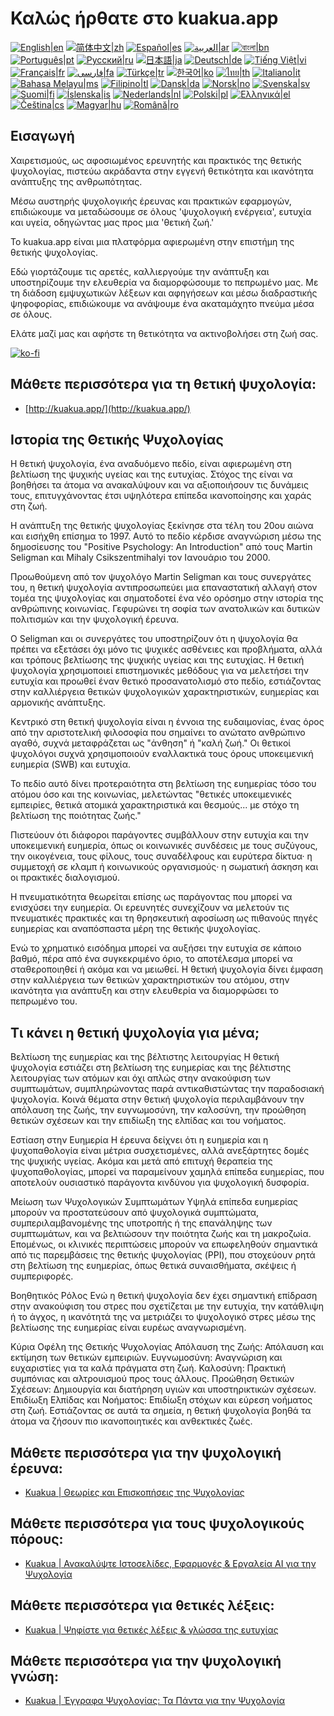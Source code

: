 # Καλώς ήρθατε στο kuakua.app

[![English|en](https://img.shields.io/badge/lang-en-green.svg)](README.md)
[![简体中文|zh](https://img.shields.io/badge/lang-zh-red.svg)](README.zh.md)
[![Español|es](https://img.shields.io/badge/lang-es-yellow.svg)](README.es.md)
[![العربية|ar](https://img.shields.io/badge/lang-ar-lightgrey.svg)](README.ar.md)
[![বাংলা|bn](https://img.shields.io/badge/lang-bn-blue.svg)](README.bn.md)
[![Português|pt](https://img.shields.io/badge/lang-pt-brightgreen.svg)](README.pt.md)
[![Русский|ru](https://img.shields.io/badge/lang-ru-darkblue.svg)](README.ru.md)
[![日本語|ja](https://img.shields.io/badge/lang-ja-orange.svg)](README.ja.md)
[![Deutsch|de](https://img.shields.io/badge/lang-de-black.svg)](README.de.md)
[![Tiếng Việt|vi](https://img.shields.io/badge/lang-vi-darkgreen.svg)](README.vi.md)
[![Français|fr](https://img.shields.io/badge/lang-fr-blue.svg)](README.fr.md)
[![فارسی|fa](https://img.shields.io/badge/lang-fa-purple.svg)](README.fa.md)
[![Türkçe|tr](https://img.shields.io/badge/lang-tr-darkred.svg)](README.tr.md)
[![한국어|ko](https://img.shields.io/badge/lang-ko-cyan.svg)](README.ko.md)
[![ไทย|th](https://img.shields.io/badge/lang-th-gold.svg)](README.th.md)
[![Italiano|it](https://img.shields.io/badge/lang-it-darkorange.svg)](README.it.md)
[![Bahasa Melayu|ms](https://img.shields.io/badge/lang-ms-teal.svg)](README.ms.md)
[![Filipino|tl](https://img.shields.io/badge/lang-tl-pink.svg)](README.tl.md)
[![Dansk|da](https://img.shields.io/badge/lang-da-darkblue.svg)](README.da.md)
[![Norsk|no](https://img.shields.io/badge/lang-no-lightblue.svg)](README.no.md)
[![Svenska|sv](https://img.shields.io/badge/lang-sv-darkgreen.svg)](README.sv.md)
[![Suomi|fi](https://img.shields.io/badge/lang-fi-blue.svg)](README.fi.md)
[![Íslenska|is](https://img.shields.io/badge/lang-is-darkred.svg)](README.is.md)
[![Nederlands|nl](https://img.shields.io/badge/lang-nl-orange.svg)](README.nl.md)
[![Polski|pl](https://img.shields.io/badge/lang-pl-purple.svg)](README.pl.md)
[![Ελληνικά|el](https://img.shields.io/badge/lang-el-lightblue.svg)](README.el.md)
[![Čeština|cs](https://img.shields.io/badge/lang-cs-darkblue.svg)](README.cs.md)
[![Magyar|hu](https://img.shields.io/badge/lang-hu-red.svg)](README.hu.md)
[![Română|ro](https://img.shields.io/badge/lang-ro-green.svg)](README.ro.md)

## Εισαγωγή

Χαιρετισμούς, ως αφοσιωμένος ερευνητής και πρακτικός της θετικής ψυχολογίας, πιστεύω ακράδαντα στην εγγενή θετικότητα και ικανότητα ανάπτυξης της ανθρωπότητας.

Μέσω αυστηρής ψυχολογικής έρευνας και πρακτικών εφαρμογών, επιδιώκουμε να μεταδώσουμε σε όλους 'ψυχολογική ενέργεια', ευτυχία και υγεία, οδηγώντας μας προς μια 'θετική ζωή.'

Το kuakua.app είναι μια πλατφόρμα αφιερωμένη στην επιστήμη της θετικής ψυχολογίας.

Εδώ γιορτάζουμε τις αρετές, καλλιεργούμε την ανάπτυξη και υποστηρίζουμε την ελευθερία να διαμορφώσουμε το πεπρωμένο μας. Με τη διάδοση εμψυχωτικών λέξεων και αφηγήσεων και μέσω διαδραστικής ψηφοφορίας, επιδιώκουμε να ανάψουμε ένα ακαταμάχητο πνεύμα μέσα σε όλους.

Ελάτε μαζί μας και αφήστε τη θετικότητα να ακτινοβολήσει στη ζωή σας.

[![ko-fi](https://ko-fi.com/img/githubbutton_sm.svg)](https://ko-fi.com/X8X8XB8D5)

## Μάθετε περισσότερα για τη θετική ψυχολογία:

- [http://kuakua.app/](http://kuakua.app/)

## Ιστορία της Θετικής Ψυχολογίας

Η θετική ψυχολογία, ένα αναδυόμενο πεδίο, είναι αφιερωμένη στη βελτίωση της ψυχικής υγείας και της ευτυχίας. Στόχος της είναι να βοηθήσει τα άτομα να ανακαλύψουν και να αξιοποιήσουν τις δυνάμεις τους, επιτυγχάνοντας έτσι υψηλότερα επίπεδα ικανοποίησης και χαράς στη ζωή.

Η ανάπτυξη της θετικής ψυχολογίας ξεκίνησε στα τέλη του 20ου αιώνα και εισήχθη επίσημα το 1997. Αυτό το πεδίο κέρδισε αναγνώριση μέσω της δημοσίευσης του "Positive Psychology: An Introduction" από τους Martin Seligman και Mihaly Csikszentmihalyi τον Ιανουάριο του 2000.

Προωθούμενη από τον ψυχολόγο Martin Seligman και τους συνεργάτες του, η θετική ψυχολογία αντιπροσωπεύει μια επαναστατική αλλαγή στον τομέα της ψυχολογίας και σηματοδοτεί ένα νέο ορόσημο στην ιστορία της ανθρώπινης κοινωνίας. Γεφυρώνει τη σοφία των ανατολικών και δυτικών πολιτισμών και την ψυχολογική έρευνα.

Ο Seligman και οι συνεργάτες του υποστηρίζουν ότι η ψυχολογία θα πρέπει να εξετάσει όχι μόνο τις ψυχικές ασθένειες και προβλήματα, αλλά και τρόπους βελτίωσης της ψυχικής υγείας και της ευτυχίας. Η θετική ψυχολογία χρησιμοποιεί επιστημονικές μεθόδους για να μελετήσει την ευτυχία και προωθεί έναν θετικό προσανατολισμό στο πεδίο, εστιάζοντας στην καλλιέργεια θετικών ψυχολογικών χαρακτηριστικών, ευημερίας και αρμονικής ανάπτυξης.

Κεντρικό στη θετική ψυχολογία είναι η έννοια της ευδαιμονίας, ένας όρος από την αριστοτελική φιλοσοφία που σημαίνει το ανώτατο ανθρώπινο αγαθό, συχνά μεταφράζεται ως "άνθηση" ή "καλή ζωή." Οι θετικοί ψυχολόγοι συχνά χρησιμοποιούν εναλλακτικά τους όρους υποκειμενική ευημερία (SWB) και ευτυχία.

Το πεδίο αυτό δίνει προτεραιότητα στη βελτίωση της ευημερίας τόσο του ατόμου όσο και της κοινωνίας, μελετώντας "θετικές υποκειμενικές εμπειρίες, θετικά ατομικά χαρακτηριστικά και θεσμούς... με στόχο τη βελτίωση της ποιότητας ζωής."

Πιστεύουν ότι διάφοροι παράγοντες συμβάλλουν στην ευτυχία και την υποκειμενική ευημερία, όπως οι κοινωνικές συνδέσεις με τους συζύγους, την οικογένεια, τους φίλους, τους συναδέλφους και ευρύτερα δίκτυα· η συμμετοχή σε κλαμπ ή κοινωνικούς οργανισμούς· η σωματική άσκηση και οι πρακτικές διαλογισμού.

Η πνευματικότητα θεωρείται επίσης ως παράγοντας που μπορεί να ενισχύσει την ευημερία. Οι ερευνητές συνεχίζουν να μελετούν τις πνευματικές πρακτικές και τη θρησκευτική αφοσίωση ως πιθανούς πηγές ευημερίας και αναπόσπαστα μέρη της θετικής ψυχολογίας.

Ενώ το χρηματικό εισόδημα μπορεί να αυξήσει την ευτυχία σε κάποιο βαθμό, πέρα από ένα συγκεκριμένο όριο, το αποτέλεσμα μπορεί να σταθεροποιηθεί ή ακόμα και να μειωθεί. Η θετική ψυχολογία δίνει έμφαση στην καλλιέργεια των θετικών χαρακτηριστικών του ατόμου, στην ικανότητα για ανάπτυξη και στην ελευθερία να διαμορφώσει το πεπρωμένο του.

## Τι κάνει η θετική ψυχολογία για μένα;

Βελτίωση της ευημερίας και της βέλτιστης λειτουργίας Η θετική ψυχολογία εστιάζει στη βελτίωση της ευημερίας και της βέλτιστης λειτουργίας των ατόμων και όχι απλώς στην ανακούφιση των συμπτωμάτων, συμπληρώνοντας παρά αντικαθιστώντας την παραδοσιακή ψυχολογία. Κοινά θέματα στην θετική ψυχολογία περιλαμβάνουν την απόλαυση της ζωής, την ευγνωμοσύνη, την καλοσύνη, την προώθηση θετικών σχέσεων και την επιδίωξη της ελπίδας και του νοήματος.

Εστίαση στην Ευημερία Η έρευνα δείχνει ότι η ευημερία και η ψυχοπαθολογία είναι μέτρια συσχετισμένες, αλλά ανεξάρτητες δομές της ψυχικής υγείας. Ακόμα και μετά από επιτυχή θεραπεία της ψυχοπαθολογίας, μπορεί να παραμείνουν χαμηλά επίπεδα ευημερίας, που αποτελούν ουσιαστικό παράγοντα κινδύνου για ψυχολογική δυσφορία.

Μείωση των Ψυχολογικών Συμπτωμάτων Υψηλά επίπεδα ευημερίας μπορούν να προστατεύσουν από ψυχολογικά συμπτώματα, συμπεριλαμβανομένης της υποτροπής ή της επανάληψης των συμπτωμάτων, και να βελτιώσουν την ποιότητα ζωής και τη μακροζωία. Επομένως, οι κλινικές περιπτώσεις μπορούν να επωφεληθούν σημαντικά από τις παρεμβάσεις της θετικής ψυχολογίας (PPI), που στοχεύουν ρητά στη βελτίωση της ευημερίας, όπως θετικά συναισθήματα, σκέψεις ή συμπεριφορές.

Βοηθητικός Ρόλος Ενώ η θετική ψυχολογία δεν έχει σημαντική επίδραση στην ανακούφιση του στρες που σχετίζεται με την ευτυχία, την κατάθλιψη ή το άγχος, η ικανότητά της να μετριάζει το ψυχολογικό στρες μέσω της βελτίωσης της ευημερίας είναι ευρέως αναγνωρισμένη.

Κύρια Οφέλη της Θετικής Ψυχολογίας Απόλαυση της Ζωής: Απόλαυση και εκτίμηση των θετικών εμπειριών. Ευγνωμοσύνη: Αναγνώριση και ευχαριστίες για τα καλά πράγματα στη ζωή. Καλοσύνη: Πρακτική συμπόνιας και αλτρουισμού προς τους άλλους. Προώθηση Θετικών Σχέσεων: Δημιουργία και διατήρηση υγιών και υποστηρικτικών σχέσεων. Επιδίωξη Ελπίδας και Νοήματος: Επιδίωξη στόχων και εύρεση νοήματος στη ζωή. Εστιάζοντας σε αυτά τα σημεία, η θετική ψυχολογία βοηθά τα άτομα να ζήσουν πιο ικανοποιητικές και ανθεκτικές ζωές.

## Μάθετε περισσότερα για την ψυχολογική έρευνα:

- [Kuakua | Θεωρίες και Επισκοπήσεις της Ψυχολογίας](http://kuakua.app/theories-insights)

## Μάθετε περισσότερα για τους ψυχολογικούς πόρους:

- [Kuakua | Ανακαλύψτε Ιστοσελίδες, Εφαρμογές & Εργαλεία AI για την Ψυχολογία](http://kuakua.app/explore)

## Μάθετε περισσότερα για θετικές λέξεις:

- [Kuakua | Ψηφίστε για θετικές λέξεις & γλώσσα της ευτυχίας](http://kuakua.app/vote)

## Μάθετε περισσότερα για την ψυχολογική γνώση:

- [Kuakua | Έγγραφα Ψυχολογίας: Τα Πάντα για την Ψυχολογία](http://kuakua.app/docs)

